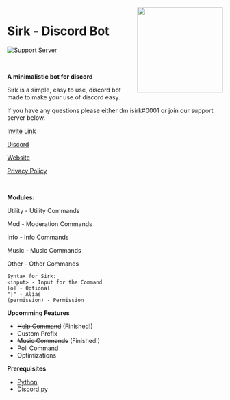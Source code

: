 <img src="https://asksirk.com/img/sirk.png" align="right" height="200" width="200"/>

# Sirk - Discord Bot
<p>
  
  [![Support Server](https://img.shields.io/discord/743121194911531110.svg?label=Discord&logo=Discord&colorB=7289da&style=for-the-badge)](https://discord.gg/7yZqHfG)
  
<br>

**A minimalistic bot for discord**

Sirk is a simple, easy to use, discord bot made to make your use of discord easy.

If you have any questions please either dm isirk#0001 or join our support server below.

[Invite Link](https://discord.com/oauth2/authorize?client_id=751447995270168586&permissions=268823638&scope=bot)

[Discord](https://discord.gg/7yZqHfG)

[Website](https://asksirk.com/bot)

[Privacy Policy](https://asksirk.com/bot/privacy)

<br>

**Modules:**

Utility - Utility Commands

Mod - Moderation Commands

Info - Info Commands

Music - Music Commands

Other - Other Commands

```
Syntax for Sirk:
<input> - Input for the Command
[o] - Optional
"|" - Alias
(permission) - Permission
```


**Upcomming Features**
- ~~Help Command~~ (Finished!)
- Custom Prefix
- ~~Music Commands~~ (Finished!)
- Poll Command
- Optimizations

**Prerequisites**
- [Python](https://www.python.org/)
- [Discord.py](https://discordpy.readthedocs.io/en/latest/index.html)
